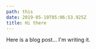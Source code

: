 ```yaml
---
path: this
date: 2019-05-10T05:06:53.925Z
title: Hi there
---
```

Here is a blog post... I'm writing it.
